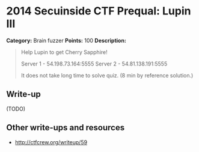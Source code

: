 # 2014 Secuinside CTF Prequal: Lupin III

**Category:** Brain fuzzer
**Points:** 100
**Description:**

> Help Lupin to get Cherry Sapphire!
>
> Server 1 - 54.198.73.164:5555
> Server 2 - 54.81.138.191:5555
>
> It does not take long time to solve quiz. (8 min by reference solution.)

## Write-up

(TODO)

## Other write-ups and resources

* <http://ctfcrew.org/writeup/59>
